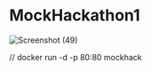 # MockHackathon1

![Screenshot (49)](https://github.com/Siva-Havoc/MockHackathon1/assets/92218025/0f5b9e62-1afc-4db5-b21b-0f0afa13ee96)

// docker run -d -p 80:80 mockhack

